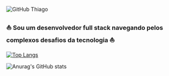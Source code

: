 ![GitHub Thiago](https://github.com/Thiago0808/Thiago0808/assets/141963700/7b592df8-5510-4019-9f87-22af1c869f24)

### ⛵ Sou um desenvolvedor full stack navegando pelos complexos desafios da tecnologia ⛵
[![Top Langs](https://github-readme-stats-git-masterrstaa-rickstaa.vercel.app/api/top-langs/?username=Thiago0808&layout=pie&theme=algolia)](https://github.com/anuraghazra/github-readme-stats&locale=pt-br)

![Anurag's GitHub stats](https://github-readme-stats.vercel.app/api?username=Thiago0808&show_icons=true&hide_rank=true&include_all_commits=true&locale=pt-br&theme=algolia&hide=prs,contribs)

<!--
**Thiago0808/Thiago0808** is a ✨ _special_ ✨ repository because its `README.md` (this file) appears on your GitHub profile.

Here are some ideas to get you started:

- 🔭 I’m currently working on ...
- 🌱 I’m currently learning ...
- 👯 I’m looking to collaborate on ...
- 🤔 I’m looking for help with ...
- 💬 Ask me about ...
- 📫 How to reach me: ...
- 😄 Pronouns: ...
- ⚡ Fun fact: ...
-->

